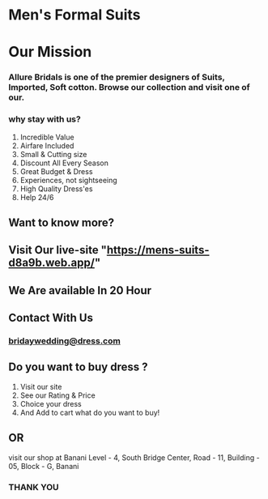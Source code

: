 # Men's Formal Suits

# Our Mission
### Allure Bridals is one of the premier designers of Suits, Imported, Soft cotton. Browse our collection and visit one of our.


### why stay with us?
1. Incredible Value
2. Airfare Included
3. Small & Cutting size
4. Discount All Every Season
5. Great Budget & Dress
6. Experiences, not sightseeing
7. High Quality Dress'es
8. Help 24/6
## Want to know more?
## Visit Our live-site "https://mens-suits-d8a9b.web.app/"
## We Are available In 20 Hour
## Contact With Us 
### bridaywedding@dress.com
## Do you want to buy dress ? 
 1. Visit our site 
 2. See our Rating & Price
 3. Choice your dress
 3. And Add to cart what do you want to buy!
## OR 
visit our shop at Banani Level - 4, South Bridge Center,
Road - 11, Building - 05, Block - G, Banani

### THANK YOU
